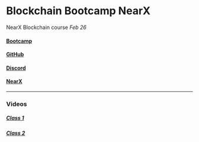 # Blockchain Bootcamp NearX
NearX Blockchain course _Feb 26_

#### [Bootcamp](https://nearx.com.br/bootcamp)

#### [GitHub](https://github.com/nrxschool/bootcamp-optimism)

#### [Discord](https://discord.gg/nearx)

#### [NearX](https://linktr.ee/nearxinnovation)

---
### Videos

##### [Class 1](https://www.youtube.com/watch?v=yModQgXgCdI)

##### [Class 2](https://www.youtube.com/watch?v=p2MnBva1g58)
